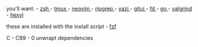 you'll want:
    - [ zsh ](https://github.com/zsh-users/zsh)
	- [ tmux ](https://github.com/tmux/tmux)
	- [ neovim ](https://github.com/neovim/neovim.git)
	- [ ripgrep ](https://github.com/BurntSushi/ripgrep?tab=readme-ov-file#installation)
    - [ yazi ](https://github.com/sxyazi/yazi)
    - [ gitui ](https://github.com/gitui-org/gitui)
    - [ fd ](https://github.com/sharkdp/fd)
    - [ go ](https://go.dev)
    - [ valgrind ](https://valgrind.org)
    - [ hexyl ](https://github.com/sharkdp/hexyl)

these are installed with the install script
    - [ fzf ](https://github.com/junegunn/fzf)

C
    - C89
    - 0 unwrapt dependencies
